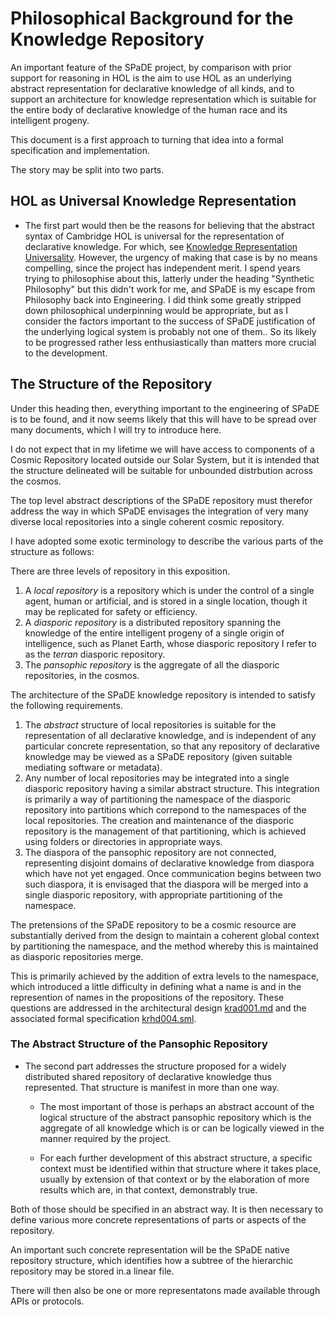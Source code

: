 # Philosophical Background for the Knowledge Repository

An important feature of the SPaDE project, by comparison with prior support for reasoning in HOL is the aim to use HOL as an underlying abstract representation for declarative knowledge of all kinds, and to support an architecture for knowledge representation which is suitable for the entire body of declarative knowledge of the human race and its intelligent progeny.

This document is a first approach to turning that idea into a formal specification and implementation.

The story may be split into two parts.

## HOL as Universal Knowledge Representation

* The first part would then be the reasons for believing that the abstract syntax of Cambridge HOL is universal for the representation of declarative knowledge.
For which, see [Knowledge Representation Universality](KRUniversality.md).
However, the urgency of making that case is by no means compelling, since the project has independent merit.
I spend years trying to philosophise about this, latterly under the heading "Synthetic Philosophy" but this didn't work for me, and   SPaDE is my escape from Philosophy back into Engineering.
I did think some greatly stripped down philosophical underpinning would be appropriate, but as I consider the factors important to the success of SPaDE justification of the underlying logical system is probably not one of them..
So its likely to be progressed rather less enthusiastically than matters more crucial to the development.

## The Structure of the Repository

Under this heading then, everything important to the engineering of SPaDE is to be found, and it now seems likely that this will have to be spread over many documents, which I will try to introduce here.

I do not expect that in my lifetime we will have access to components of a Cosmic Repository located outside our Solar System, but it is intended that the structure delineated will be suitable for unbounded distrbution across the cosmos.

The top level abstract descriptions of the SPaDE repository must therefor address the way in which SPaDE envisages the integration of very many diverse local repositories into a single coherent cosmic repository.

I have adopted some exotic terminology to describe the various parts of the structure as follows:

There are three levels of repository in this exposition.

1. A _local repository_ is a repository which is under the control of a single agent, human or artificial, and is stored in a single location, though it may be replicated for safety or efficiency.
2. A _diasporic repository_ is a distributed repository spanning the knowledge of the entire intelligent progeny of a single origin of intelligence, such as Planet Earth, whose diasporic repository I refer to as the _terran_ diasporic repository.
3. The _pansophic repository_ is the aggregate of all the diasporic repositories, in the cosmos.

The architecture of the SPaDE knowledge repository is intended to satisfy the following requirements.

1. The _abstract_ structure of local repositories is suitable for the representation of all declarative knowledge, and is independent of any particular concrete representation, so that any repository of declarative knowledge may be viewed as a SPaDE repository (given suitable mediating software or metadata).
2. Any number of local repositories may be integrated into a single diasporic repository having a similar abstract structure.
This integration is primarily a way of partitioning the namespace of the diasporic repository into partitions which correpond to the namespaces of the local repositories.
The creation and maintenance of the diasporic repository is the management of that partitioning, which is achieved using folders or directories in appropriate ways.
3. The diaspora of the pansophic repository are not connected, representing disjoint domains of declarative knowledge from diaspora which have not yet engaged.
Once communication begins between two such diaspora, it is envisaged that the diaspora will be merged into a single diasporic repository, with appropriate partitioning of the namespace.

The pretensions of the SPaDE repository to be a cosmic resource are substantially derived from the design to maintain a coherent global context by partitioning the namespace, and the method whereby this is maintained as diasporic repositories merge.

This is primarily achieved by the addition of extra levels to the namespace, which introduced a little difficulty in defining what a name is and in the represention of names in the propositions of the repository.
These questions are addressed in the architectural design [krad001.md](krad001.md) and the associated formal specification [krhd004.sml](krhd004.sml).

### The Abstract Structure of the Pansophic Repository

* The second part addresses the structure proposed for a widely distributed shared repository of declarative knowledge thus represented.
That structure is manifest in more than one way.

  * The most important of those is perhaps an abstract account of the logical structure of the abstract pansophic repository which is the aggregate of all knowledge which is or can be logically viewed in the manner required by the project.

  * For each further development of this abstract structure, a specific context must be identified within that structure where it takes place, usually by extension of that context or by the elaboration of more results which are, in that context, demonstrably true.

Both of those should be specified in an abstract way.
It is then necessary to define various more concrete representations of parts or aspects of the repository.

An important such concrete representation will be the SPaDE native repository structure, which identifies how a subtree of the hierarchic repository may be stored in.a linear file.

There will then also be one or more representatons made available through APIs or protocols.
